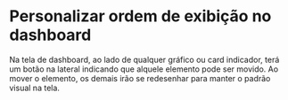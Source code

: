 # Personalizar ordem de exibição no dashboard
Na tela de dashboard, ao lado de qualquer gráfico ou card indicador, terá
um botão na lateral indicando que alquele elemento pode ser movido. Ao mover o elemento,
os demais irão se redesenhar para manter o padrão visual na tela.